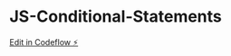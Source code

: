 # JS-Conditional-Statements

[Edit in Codeflow ⚡️](https://stackblitz.com/~/github.com/PoshikaM/JS-Conditional-Statements)